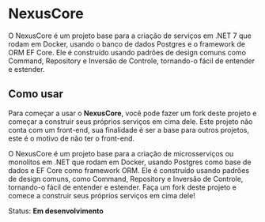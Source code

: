 # NexusCore
O NexusCore é um projeto base para a criação de serviços em .NET 7 que rodam em Docker, usando o banco de dados Postgres e o framework de ORM EF Core. Ele é construído usando padrões de design comuns como Command, Repository e Inversão de Controle, tornando-o fácil de entender e estender.

## Como usar
Para começar a usar o **NexusCore**, você pode fazer um fork deste projeto e começar a construir seus próprios serviços em cima dele. Este projeto não conta com um front-end, sua finalidade é ser a base para outros projetos, este é o motivo de não ter o front-end.


O NexusCore é um projeto base para a criação de microsserviços ou monolitos em .NET que rodam em Docker, usando Postgres como base de dados e EF Core como framework ORM. Ele é construído usando padrões de design comuns, como Command, Repository e Inversão de Controle, tornando-o fácil de entender e estender. Faça um fork deste projeto e comece a construir seus próprios serviços em cima dele!

Status: **Em desenvolvimento**